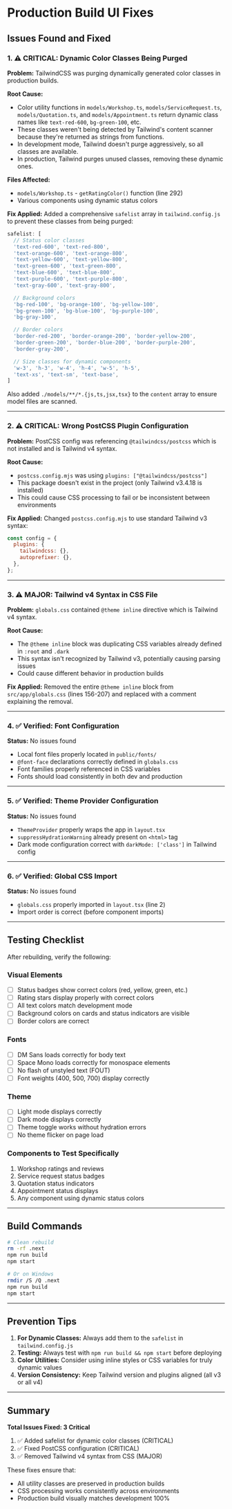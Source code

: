 # Production Build UI Fixes

## Issues Found and Fixed

### 1. ⚠️ **CRITICAL: Dynamic Color Classes Being Purged**

**Problem:** TailwindCSS was purging dynamically generated color classes in production builds.

**Root Cause:**
- Color utility functions in `models/Workshop.ts`, `models/ServiceRequest.ts`, `models/Quotation.ts`, and `models/Appointment.ts` return dynamic class names like `text-red-600`, `bg-green-100`, etc.
- These classes weren't being detected by Tailwind's content scanner because they're returned as strings from functions.
- In development mode, Tailwind doesn't purge aggressively, so all classes are available.
- In production, Tailwind purges unused classes, removing these dynamic ones.

**Files Affected:**
- `models/Workshop.ts` - `getRatingColor()` function (line 292)
- Various components using dynamic status colors

**Fix Applied:**
Added a comprehensive `safelist` array in `tailwind.config.js` to prevent these classes from being purged:

```javascript
safelist: [
  // Status color classes
  'text-red-600', 'text-red-800',
  'text-orange-600', 'text-orange-800',
  'text-yellow-600', 'text-yellow-800',
  'text-green-600', 'text-green-800',
  'text-blue-600', 'text-blue-800',
  'text-purple-600', 'text-purple-800',
  'text-gray-600', 'text-gray-800',

  // Background colors
  'bg-red-100', 'bg-orange-100', 'bg-yellow-100',
  'bg-green-100', 'bg-blue-100', 'bg-purple-100',
  'bg-gray-100',

  // Border colors
  'border-red-200', 'border-orange-200', 'border-yellow-200',
  'border-green-200', 'border-blue-200', 'border-purple-200',
  'border-gray-200',

  // Size classes for dynamic components
  'w-3', 'h-3', 'w-4', 'h-4', 'w-5', 'h-5',
  'text-xs', 'text-sm', 'text-base',
]
```

Also added `./models/**/*.{js,ts,jsx,tsx}` to the `content` array to ensure model files are scanned.

---

### 2. ⚠️ **CRITICAL: Wrong PostCSS Plugin Configuration**

**Problem:** PostCSS config was referencing `@tailwindcss/postcss` which is not installed and is Tailwind v4 syntax.

**Root Cause:**
- `postcss.config.mjs` was using `plugins: ["@tailwindcss/postcss"]`
- This package doesn't exist in the project (only Tailwind v3.4.18 is installed)
- This could cause CSS processing to fail or be inconsistent between environments

**Fix Applied:**
Changed `postcss.config.mjs` to use standard Tailwind v3 syntax:

```javascript
const config = {
  plugins: {
    tailwindcss: {},
    autoprefixer: {},
  },
};
```

---

### 3. ⚠️ **MAJOR: Tailwind v4 Syntax in CSS File**

**Problem:** `globals.css` contained `@theme inline` directive which is Tailwind v4 syntax.

**Root Cause:**
- The `@theme inline` block was duplicating CSS variables already defined in `:root` and `.dark`
- This syntax isn't recognized by Tailwind v3, potentially causing parsing issues
- Could cause different behavior in production builds

**Fix Applied:**
Removed the entire `@theme inline` block from `src/app/globals.css` (lines 156-207) and replaced with a comment explaining the removal.

---

### 4. ✅ **Verified: Font Configuration**

**Status:** No issues found

- Local font files properly located in `public/fonts/`
- `@font-face` declarations correctly defined in `globals.css`
- Font families properly referenced in CSS variables
- Fonts should load consistently in both dev and production

---

### 5. ✅ **Verified: Theme Provider Configuration**

**Status:** No issues found

- `ThemeProvider` properly wraps the app in `layout.tsx`
- `suppressHydrationWarning` already present on `<html>` tag
- Dark mode configuration correct with `darkMode: ['class']` in Tailwind config

---

### 6. ✅ **Verified: Global CSS Import**

**Status:** No issues found

- `globals.css` properly imported in `layout.tsx` (line 2)
- Import order is correct (before component imports)

---

## Testing Checklist

After rebuilding, verify the following:

### Visual Elements
- [ ] Status badges show correct colors (red, yellow, green, etc.)
- [ ] Rating stars display properly with correct colors
- [ ] All text colors match development mode
- [ ] Background colors on cards and status indicators are visible
- [ ] Border colors are correct

### Fonts
- [ ] DM Sans loads correctly for body text
- [ ] Space Mono loads correctly for monospace elements
- [ ] No flash of unstyled text (FOUT)
- [ ] Font weights (400, 500, 700) display correctly

### Theme
- [ ] Light mode displays correctly
- [ ] Dark mode displays correctly
- [ ] Theme toggle works without hydration errors
- [ ] No theme flicker on page load

### Components to Test Specifically
1. Workshop ratings and reviews
2. Service request status badges
3. Quotation status indicators
4. Appointment status displays
5. Any component using dynamic status colors

---

## Build Commands

```bash
# Clean rebuild
rm -rf .next
npm run build
npm start

# Or on Windows
rmdir /S /Q .next
npm run build
npm start
```

---

## Prevention Tips

1. **For Dynamic Classes:** Always add them to the `safelist` in `tailwind.config.js`
2. **Testing:** Always test with `npm run build && npm start` before deploying
3. **Color Utilities:** Consider using inline styles or CSS variables for truly dynamic values
4. **Version Consistency:** Keep Tailwind version and plugins aligned (all v3 or all v4)

---

## Summary

**Total Issues Fixed: 3 Critical**

1. ✅ Added safelist for dynamic color classes (CRITICAL)
2. ✅ Fixed PostCSS configuration (CRITICAL)
3. ✅ Removed Tailwind v4 syntax from CSS (MAJOR)

These fixes ensure that:
- All utility classes are preserved in production builds
- CSS processing works consistently across environments
- Production build visually matches development 100%
